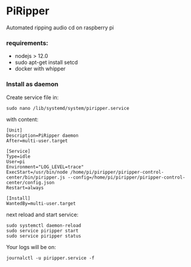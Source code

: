 # PiRipper

Automated ripping audio cd on raspberry pi

### requirements:

 - nodejs > 12.0
 - sudo apt-get install setcd
 - docker with whipper

### Install as daemon

Create service file in:

``` 
sudo nano /lib/systemd/system/piripper.service
```

with content:

```
[Unit]
Description=PiRipper daemon
After=multi-user.target

[Service]
Type=idle
User=pi
Environment="LOG_LEVEL=trace"
ExecStart=/usr/bin/node /home/pi/piripper/piripper-control-center/bin/piripper.js --config=/home/pi/piripper/piripper-control-center/config.json
Restart=always

[Install]
WantedBy=multi-user.target
```

next reload and start service:

```
sudo systemctl daemon-reload
sudo service piripper start
sudo service piripper status
```

Your logs will be on:

```
journalctl -u piripper.service -f
```